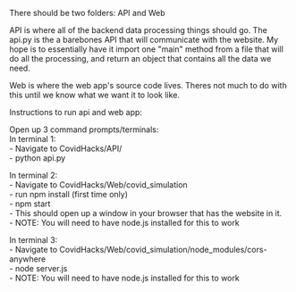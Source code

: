 There should be two folders: API and Web

API is where all of the backend data processing things should go. The api.py is the a barebones API that will communicate with the website.
My hope is to essentially have it import one "main" method from a file that will do all the processing, and return an object that contains all the data we need. 

Web is where the web app's source code lives. Theres not much to do with this until we know what we want it to look like. 

Instructions to run api and web app:

Open up 3 command prompts/terminals:\
In terminal 1: \
    - Navigate to CovidHacks/API/ \
    - python api.py

In terminal 2: \
    - Navigate to CovidHacks/Web/covid_simulation\
    - run npm install (first time only)\
    - npm start\
    - This should open up a window in your browser that has the website in it.\
    - NOTE: You will need to have node.js installed for this to work
 
 In terminal 3: \
    - Navigate to CovidHacks/Web/covid_simulation/node_modules/cors-anywhere\
    - node server.js\
    - NOTE: You will need to have node.js installed for this to work
